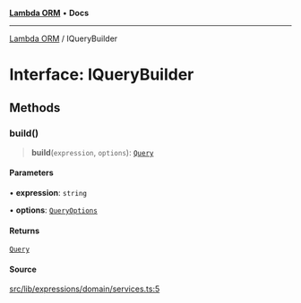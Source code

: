 [**Lambda ORM**](../README.md) • **Docs**

***

[Lambda ORM](../README.md) / IQueryBuilder

# Interface: IQueryBuilder

## Methods

### build()

> **build**(`expression`, `options`): [`Query`](../classes/Query.md)

#### Parameters

• **expression**: `string`

• **options**: [`QueryOptions`](QueryOptions.md)

#### Returns

[`Query`](../classes/Query.md)

#### Source

[src/lib/expressions/domain/services.ts:5](https://github.com/lambda-orm/lambdaorm/blob/15952b17a2af20fc678f913dd5cbf226a467196b/src/lib/expressions/domain/services.ts#L5)
